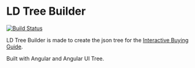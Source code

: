 LD Tree Builder
======================

[![Build Status](https://travis-ci.org/angular-ui-tree/angular-ui-tree.svg?branch=master)](https://travis-ci.org/angular-ui-tree/angular-ui-tree)


LD Tree Builder is made to create the json tree for the [Interactive Buying Guide](https://github.com/setholito/interactive-buying-guide).

Built with Angular and Angular UI Tree.